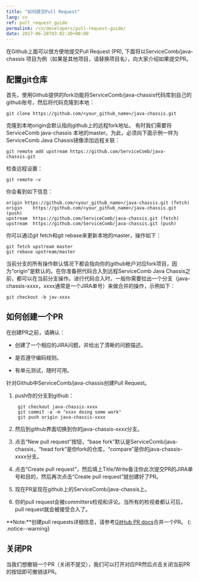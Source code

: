```yaml
---
title: "如何提交Pull Request"
lang: cn
ref: pull_request_guide
permalink: /cn/developers/pull-request-guide/
date: 2017-06-28T03:02:20+00:00
---
```


在Github上面可以很方便地提交Pull Request (PR),  下面将以ServiceComb/java-chassis 项目为例（如果是其他项目，请替换项目名），向大家介绍如果提交PR。

## 配置git仓库

首先，使用Github提供的fork功能将ServiceComb/java-chassis代码库到自己的github账号，然后将代码克隆到本地：

```git clone https://github.com/<your_github_name>/java-chassis.git```

克隆到本地origin会默认指向github上的远程fork地址。
有时我们需要将ServiceComb java-chassis 本地的master。为此，必须向下面示例一样为ServiceComb Java Chassis镜像添加远程关联：

```git remote add upstream https://github.com/ServiceComb/java-chassis.git```

检查远程设置：

```git remote –v```

你会看到如下信息：

    origin https://github.com/<your_github_name>/java-chassis.git (fetch)
    origin    https://github.com/<your_github_name>/java-chassis.git (push)
    upstream  https://github.com/ServiceComb/java-chassis.git (fetch)
    upstream  https://github.com/ServiceComb/java-chassis.git (push)

你可以通过git fetch和git rebase来更新本地的master，操作如下：

	git fetch upstream master
	git rebase upstream/master

当前分支的所有操作默认情况下都会指向你的github帐户对应fork项目，因为“origin”是默认的。在你准备把代码合入到远程ServiceComb Java Chassis之前，都可以在当前分支操作。进行代码合入时，一般你需要拉出一个分支（java-chassis-xxxx，xxxx通常是一个JIRA单号）来做合并的操作，示例如下：

	git checkout -b jav-xxxx


## 如何创建一个PR

在创建PR之前，请确认：

*  创建了一个相应的JIRA问题，并给出了清晰的问题描述。

*  是否遵守编码规则。

*  有单元测试，随时可用。

针对Github中ServiceComb/java-chassis创建Pull Request。

1. push你的分支到github：

		git checkout java-chassis-xxxx
		git commit -a -m "xxxx doing some work"
		git push origin java-chassis-xxxx

2. 然后到github界面切换到你的java-chassis-xxxx分支。
3. 点击“New pull request”按钮，“base fork”默认是ServiceComb/java-chassis，“head fork”是你fork的仓库，“compare”是你的java-chassis-xxxx分支。
4. 点击“Create pull request”，然后填上Title/Write备注你此次提交PR的JIRA单号和目的，然后再次点击“Create pull request”就创建好了PR。
5. 现在PR呈现在github上的ServiceComb/java-chassis上。
6. 你的pull request会被committers检视和评论。当所有的检视者都认可后，pull request就会被接受合入了。

**Note:**创建pull requests详细信息，请参考[GitHub PR docs](https://help.github.com/articles/creating-a-pull-request/)合并一个PR。
{: .notice--warning}

## 关闭PR

   当我们想撤销一个PR（关闭不提交），我们可以打开对应PR然后点击关闭当前PR的按钮即可撤销该PR。
